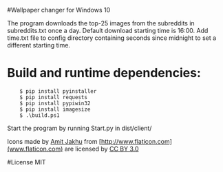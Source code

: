 #Wallpaper changer for Windows 10

The program downloads the top-25 images from the subreddits in subreddits.txt
once a day. Default download starting time is 16:00.  Add time.txt file to
config directory containing seconds since midnight to set a different starting
time.

Build and runtime dependencies:
===============================
        $ pip install pyinstaller
        $ pip install requests
        $ pip install pypiwin32
        $ pip install imagesize
        $ .\build.ps1

Start the program by running Start.py in dist/client/

Icons made by [Amit Jakhu](http://www.flaticon.com/authors/amit-jakhu) from [http://www.flaticon.com](www.flaticon.com) are licensed by [CC BY 3.0](http://creativecommons.org/licenses/by/3.0/)

#License
MIT
